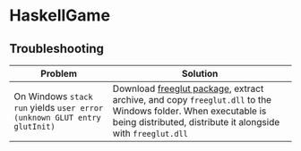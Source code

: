 # HaskellGame


## Troubleshooting
| Problem | Solution |
| - | - |
|  On Windows `stack run` yields `user error (unknown GLUT entry glutInit)` | Download [freeglut package](https://www.transmissionzero.co.uk/software/freeglut-devel/), extract archive, and copy `freeglut.dll` to the Windows folder. When executable is being distributed, distribute it alongside with `freeglut.dll` |